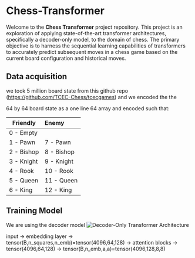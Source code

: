 # Chess-Transformer

Welcome to the **Chess Transformer** project repository. This project is an exploration of applying state-of-the-art transformer architectures, specifically a decoder-only model, to the domain of chess. The primary objective is to harness the sequential learning capabilities of transformers to accurately predict subsequent moves in a chess game based on the current board configuration and historical moves.

## Data acquisition

we took 5 million board state from this github repo (https://github.com/TCEC-Chess/tcecgames) and we encoded the the 

64 by 64 board state as a one line 64 array and encoded such that:


| Friendly   | Enemy      |
| ---------- | :--------- |
| 0 - Empty  |            |
| 1 - Pawn   | 7 - Pawn   |
| 2 - Bishop | 8 - Bishop |
| 3 - Knight | 9 - Knight |
| 4 - Rook   | 10 - Rook  |
| 5 - Queen  | 11 - Queen |
| 6 - King   | 12 - King  |

## Training Model 

We are using the decoder model
![Decoder-Only Transformer Architecture](https://i.sstatic.net/bWnx0.png)

input -> embedding layer -> tensor(B,n_squares,n_emb)=tensor(4096,64,128)
-> attention blocks -> tensor(4096,64,128) -> tensor(B,n_emb,a,a)=tensor(4096,128,8,8)
